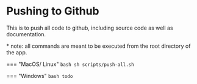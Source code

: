 # Pushing to Github

This is to push all code to github, including source code as well as documentation.

\* note: all commands are meant to be executed from the root directory of the app.

=== "MacOS/ Linux"
    ``` bash
    sh scripts/push-all.sh
    ```

=== "Windows"
    ``` bash
    todo
    ```

